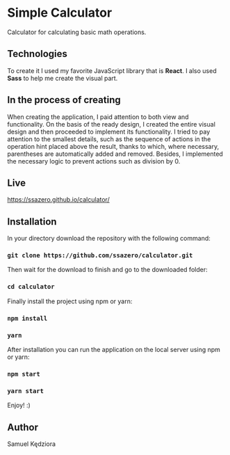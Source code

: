 # Simple Calculator
Calculator for calculating basic math operations.

## Technologies
To create it I used my favorite JavaScript library that is **React**.
I also used **Sass** to help me create the visual part.

## In the process of creating
When creating the application, I paid attention to both view and functionality. On the basis of the ready design, I created the entire visual design and then proceeded to implement its functionality. I tried to pay attention to the smallest details, such as the sequence of actions in the operation hint placed above the result, thanks to which, where necessary, parentheses are automatically added and removed. Besides, I implemented the necessary logic to prevent actions such as division by 0.
	
## Live
https://ssazero.github.io/calculator/

## Installation

In your directory download the repository with the following command:

### `git clone https://github.com/ssazero/calculator.git`

Then wait for the download to finish and go to the downloaded folder:

### `cd calculator`

Finally install the project using npm or yarn:

### `npm install`
### `yarn`

After installation you can run the application on the local server using npm or yarn:

### `npm start`
### `yarn start`

Enjoy! :)

## Author
Samuel Kędziora
